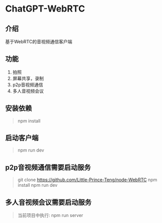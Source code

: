 # ChatGPT-WebRTC

## 介绍

基于WebRTC的音视频通信客户端

## 功能

1. 拍照
2. 屏幕共享，录制
3. p2p音视频通信
4. 多人音视频会议

## 安装依赖

>npm install

## 启动客户端

>npm run dev

## p2p音视频通信需要启动服务

>git clone https://github.com/Little-Prince-Teng/node-WebRTC
>npm install
>npm run dev

## 多人音视频会议需要启动服务

> 当前项目中执行: npm run server